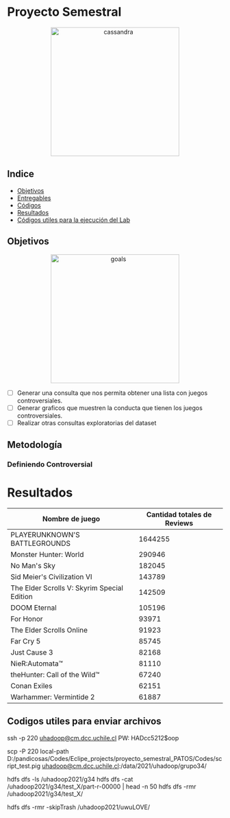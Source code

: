 # Proyecto Semestral

<p align="center">
<img src="https://steamuserimages-a.akamaihd.net/ugc/31859108324626554/B406C9A1DA13840BF539A901DCABD443F1F5219E/" alt="cassandra" height="300">
</p>

## Indice

- [Objetivos](https://github.com/Mezosky/proyecto_semestral_PATOS#Objetivos)
- [Entregables](https://github.com/Mezosky/proyecto_semestral_PATOS#entregables)
- [Códigos](https://github.com/Mezosky/proyecto_semestral_PATOS#Codigos)
- [Resultados](https://github.com/Mezosky/proyecto_semestral_PATOS#Resultados)
- [Códigos utiles para la ejecución del Lab](https://github.com/Mezosky/proyecto_semestral_PATOS#Códigos-útiles-para-la-ejecución-del-cluster-y-otros)


## Objetivos
<p align="center">
<img src="https://media1.tenor.com/images/dd0a30cba014e29bdac0c59c7a0cef45/tenor.gif?itemid=5684151" alt="goals" height="300">
</p>

- [ ] Generar una consulta que nos permita obtener una lista con juegos controversiales.
- [ ] Generar graficos que muestren la conducta que tienen los juegos controversiales.
- [ ] Realizar otras consultas exploratorias del dataset

## Metodología

### Definiendo Controversial

# Resultados

| Nombre de juego                             | Cantidad totales de Reviews |
|---------------------------------------------|-----------------------------|
|        PLAYERUNKNOWN'S BATTLEGROUNDS        |           1644255           |
|            Monster Hunter: World            |            290946           |
|                 No Man's Sky                |            182045           |
|         Sid Meier's Civilization VI         |            143789           |
| The Elder Scrolls V: Skyrim Special Edition |            142509           |
|                 DOOM Eternal                |            105196           |
|                  For Honor                  |            93971            |
|           The Elder Scrolls Online          |            91923            |
|                  Far Cry 5                  |            85745            |
|                 Just Cause 3                |            82168            |
|                NieR:Automata™               |            81110            |
|         theHunter: Call of the Wild™        |            67240            |
|                 Conan Exiles                |            62151            |
|           Warhammer: Vermintide 2           |            61887            |

## Codigos utiles para enviar archivos

ssh -p 220 uhadoop@cm.dcc.uchile.cl
PW: HADcc5212$oop

scp -P 220 local-path D:/pandicosas/Codes/Eclipe_projects/proyecto_semestral_PATOS/Codes/script_test.pig uhadoop@cm.dcc.uchile.cl:/data/2021/uhadoop/grupo34/

hdfs dfs -ls /uhadoop2021/g34
hdfs dfs -cat /uhadoop2021/g34/test_X/part-r-00000 | head -n 50
hdfs dfs -rmr /uhadoop2021/g34/test_X/

hdfs dfs -rmr -skipTrash /uhadoop2021/uwuLOVE/
